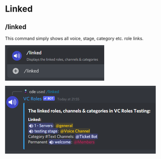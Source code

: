 # Linked

## /linked

This command simply shows all voice, stage, category etc. role links.

![linked command](<../../.gitbook/assets/image (7) (1) (1) (1).png>)

![Example linked command](<../../.gitbook/assets/image (19) (1) (1).png>)

